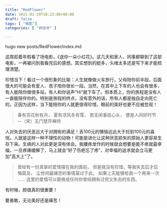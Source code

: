```yaml
---
title: "RedFlower"
date: 2021-01-29T10:23:06+08:00
draft: false
tags: [ "电影"]
categories: [ "非技术" ]

---
```


hugo new posts/RedFlower/index.md 

这周趁着年假看了场电影，《送你一朵小红花》。这几天和家人、同事都聊到了这部电影，一再被问到我看完后的感想。其实想到的挺多，头绪太多还是写下来才能梳理清楚。

珍惜当下！看过一个很形象的比喻：人生就像做火车旅行，父母陪你前半段，后面很大的可能会有爱人、孩子陪你很长一段。当然，在其中上下车的人也会有很多，有人能陪你做很多站，有人和你说声“Hi”就下车了。但本质上，你的旅程是没有人一直能陪伴你的。特别是旅程的终点，没有意外的话，所有人都是独自走向死亡的。正因为这样，当下能陪你的人就更值得珍惜，眼前的美好也更不应被忽视！
> 春有百花秋有月，
> 夏有凉风冬有雪，
> 若无闲事挂心头，
> 便是人间好时节  
>       --（宋）无门慧开禅师

人对失去的厌恶远大于对拥有的满足！丢100元的懊恼远远大于捡到100元的喜悦。人就是这样一种不理性的动物！可能是进化让这种厌恶损失的原始人更容易生存下来。生病的人对此更是深有体会。我腰疼发作的时候就会想要是能不疼就最幸福，一旦疼痛缓解了，马上就会“好了伤疤忘了疼”，对幸福的追求就会立马更加“高大上”了。
> 曾经有一份真挚的爱情摆在我的面前，
> 但是我没有珍惜，等我失去后才后悔莫及，
> 尘世间最痛苦的事情莫过于此。
> 如果上天能够给我一个再来一次
> ......
这里的爱情可以替换成任何你曾经拥有过但又失去的东西。


有时候，颜值真的很重要！

要勇敢，无论美好还是痛苦！